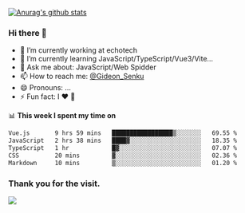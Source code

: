 [![Anurag's github stats](https://github-readme-stats.vercel.app/api?username=gideonsenku)](https://github.com/anuraghazra/github-readme-stats)
### Hi there 👋
- 🔭 I’m currently working at echotech
- 🌱 I’m currently learning JavaScript/TypeScript/Vue3/Vite...
- 💬 Ask me about: JavaScript/Web Spidder 
- 📫 How to reach me: [@Gideon_Senku](https://t.me/Gideon_Senku)
- 😄 Pronouns: ...
- ⚡ Fun fact: I ❤️ 🎵

📊 **This week I spent my time on**
<!--START_SECTION:waka-->

```txt
Vue.js       9 hrs 59 mins   █████████████████▒░░░░░░░   69.55 %
JavaScript   2 hrs 38 mins   ████▓░░░░░░░░░░░░░░░░░░░░   18.35 %
TypeScript   1 hr            █▓░░░░░░░░░░░░░░░░░░░░░░░   07.07 %
CSS          20 mins         ▓░░░░░░░░░░░░░░░░░░░░░░░░   02.36 %
Markdown     10 mins         ▒░░░░░░░░░░░░░░░░░░░░░░░░   01.20 %
```

<!--END_SECTION:waka-->


### Thank you for the visit.
![](http://profile-counter.glitch.me/gideonsenku/count.svg)
<!--
**GideonSenku/GideonSenku** is a ✨ _special_ ✨ repository because its `README.md` (this file) appears on your GitHub profile.

Here are some ideas to get you started:

- 🔭 I’m currently working on ...
- 🌱 I’m currently learning ...
- 👯 I’m looking to collaborate on ...
- 🤔 I’m looking for help with ...
- 💬 Ask me about ...
- 📫 How to reach me: ...
- 😄 Pronouns: ...
- ⚡ Fun fact: ...
-->
